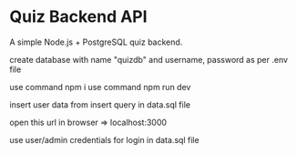 # Quiz Backend API

A simple Node.js + PostgreSQL quiz backend.

create database with name "quizdb" and username, password as per .env file

use command npm i
use command npm run dev

insert user data from insert query in data.sql file

open this url in browser =>  localhost:3000

use user/admin credentials for login in data.sql file

